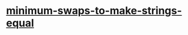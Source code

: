 # [minimum-swaps-to-make-strings-equal](https://leetcode-cn.com/problems/minimum-swaps-to-make-strings-equal)
